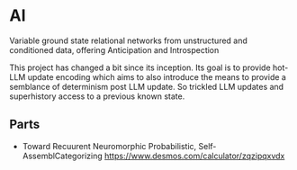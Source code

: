 # AI
Variable ground state relational networks from unstructured and conditioned data, offering Anticipation and Introspection

This project has changed a bit since its inception. 
Its goal is to provide hot-LLM update encoding which aims to also introduce the means to provide a semblance of determinism post LLM update. So trickled LLM updates and superhistory access to a previous known state.





## Parts
- Toward Recuurent Neuromorphic Probabilistic, Self-AssemblCategorizing
https://www.desmos.com/calculator/zqzipqxvdx
